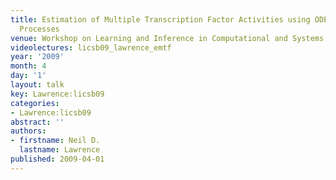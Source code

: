 ```yaml
---
title: Estimation of Multiple Transcription Factor Activities using ODEs and {G}aussian
  Processes
venue: Workshop on Learning and Inference in Computational and Systems Biology (LICSB)
videolectures: licsb09_lawrence_emtf
year: '2009'
month: 4
day: '1'
layout: talk
key: Lawrence:licsb09
categories:
- Lawrence:licsb09
abstract: ''
authors:
- firstname: Neil D.
  lastname: Lawrence
published: 2009-04-01
---
```

